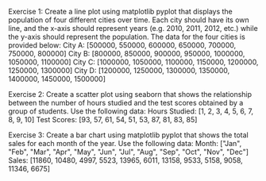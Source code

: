 Exercise 1:
Create a line plot using matplotlib pyplot that displays the population of four different cities over
time. Each city should have its own line, and the x-axis should represent years (e.g. 2010, 2011, 2012,
etc.) while the y-axis should represent the population.
The data for the four cities is provided below:
City A: [500000, 550000, 600000, 650000, 700000, 750000, 800000]
City B: [800000, 850000, 900000, 950000, 1000000, 1050000, 1100000]
City C: [1000000, 1050000, 1100000, 1150000, 1200000, 1250000, 1300000]
City D: [1200000, 1250000, 1300000, 1350000, 1400000, 1450000, 1500000]

Exercise 2:
Create a scatter plot using seaborn that shows the relationship between the number of hours
studied and the test scores obtained by a group of students. Use the following data:
Hours Studied: [1, 2, 3, 4, 5, 6, 7, 8, 9, 10]
Test Scores: [93, 57, 61, 54, 51, 53, 87, 81, 83, 85]

Exercise 3:
Create a bar chart using matplotlib pyplot that shows the total sales for each month of the year. Use
the following data:
Month: ["Jan", "Feb", "Mar", "Apr", "May", "Jun", "Jul", "Aug", "Sep", "Oct", "Nov", "Dec"]
Sales: [11860, 10480, 4997, 5523, 13965, 6011, 13158, 9533, 5158, 9058, 11346, 6675]
